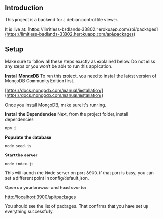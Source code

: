 ## Introduction
This project is a backend for a debian control file viewer.

It is live at: [https://limitless-badlands-33802.herokuapp.com/api/packages](https://limitless-badlands-33802.herokuapp.com/api/packages)

## Setup
Make sure to follow all these steps exactly as explained below. Do not miss any steps or you won't be able to run this application.

**Install MongoDB**
To run this project, you need to install the latest version of MongoDB Community Edition first.

[https://docs.mongodb.com/manual/installation/](https://docs.mongodb.com/manual/installation/)

Once you install MongoDB, make sure it's running.

**Install the Dependencies**
Next, from the project folder, install dependencies:
	
	npm i

**Populate the database**

	node seed.js

**Start the server**

	node index.js

This will launch the Node server on port 3900. If that port is busy, you can set a different point in config/default.json.

Open up your browser and head over to:

[http://localhost:3900/api/packages](http://localhost:3900/api/packages)

You should see the list of packages. That confirms that you have set up everything successfully.